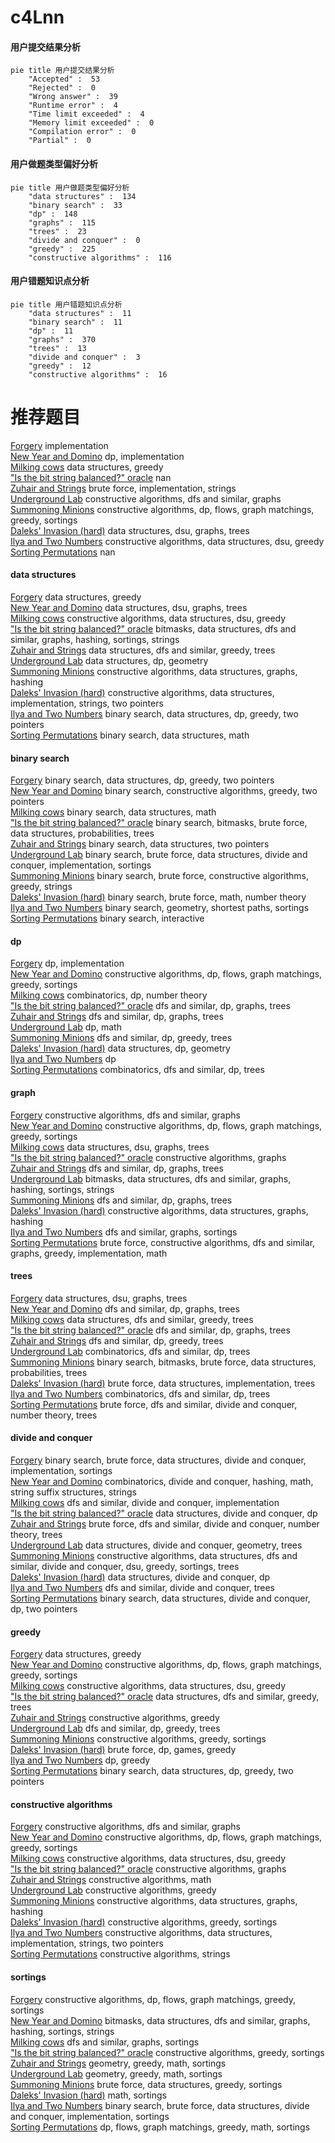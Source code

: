 # c4Lnn
<!-- tabs:start -->
#### **用户提交结果分析**

```mermaid
pie title 用户提交结果分析
    "Accepted" :  53
    "Rejected" :  0
    "Wrong answer" :  39
    "Runtime error" :  4
    "Time limit exceeded" :  4
    "Memory limit exceeded" :  0
    "Compilation error" :  0
    "Partial" :  0
```
#### **用户做题类型偏好分析**

```mermaid
pie title 用户做题类型偏好分析
    "data structures" :  134
    "binary search" :  33
    "dp" :  148
    "graphs" :  115
    "trees" :  23
    "divide and conquer" :  0
    "greedy" :  225
    "constructive algorithms" :  116
```
#### **用户错题知识点分析**

```mermaid
pie title 用户错题知识点分析
    "data structures" :  11
    "binary search" :  11
    "dp" :  11
    "graphs" :  370
    "trees" :  13
    "divide and conquer" :  3
    "greedy" :  12
    "constructive algorithms" :  16
```
<!-- tabs:end -->
# 推荐题目
[Forgery](http://codeforces.com/problemset/problem/1059/B)		implementation		  
[New Year and Domino](http://codeforces.com/problemset/problem/611/C)		dp,
                        implementation		  
[Milking cows](http://codeforces.com/problemset/problem/383/A)		data structures,
                        greedy		  
["Is the bit string balanced?" oracle](http://codeforces.com/problemset/problem/1357/B1)		nan		  
[Zuhair and Strings](http://codeforces.com/problemset/problem/1105/B)		brute force,
                        implementation,
                        strings		  
[Underground Lab](https://codeforces.com/contest/781/problem/C)		constructive algorithms,
                        dfs and similar,
                        graphs		  
[Summoning Minions](http://codeforces.com/problemset/problem/1354/F)		constructive algorithms,
                        dp,
                        flows,
                        graph matchings,
                        greedy,
                        sortings		  
[Daleks' Invasion (hard)](http://codeforces.com/problemset/problem/1184/E3)		data structures,
                        dsu,
                        graphs,
                        trees		  
[Ilya and Two Numbers](http://codeforces.com/problemset/problem/313/E)		constructive algorithms,
                        data structures,
                        dsu,
                        greedy		  
[Sorting Permutations](http://codeforces.com/problemset/problem/398/E)		nan		  
<!-- tabs:start -->
#### **data structures**
[Forgery](http://codeforces.com/problemset/problem/383/A)		data structures,
                        greedy		  
[New Year and Domino](http://codeforces.com/problemset/problem/1184/E3)		data structures,
                        dsu,
                        graphs,
                        trees		  
[Milking cows](http://codeforces.com/problemset/problem/313/E)		constructive algorithms,
                        data structures,
                        dsu,
                        greedy		  
["Is the bit string balanced?" oracle](http://codeforces.com/problemset/problem/1476/E)		bitmasks,
                        data structures,
                        dfs and similar,
                        graphs,
                        hashing,
                        sortings,
                        strings		  
[Zuhair and Strings](http://codeforces.com/problemset/problem/1399/E1)		data structures,
                        dfs and similar,
                        greedy,
                        trees		  
[Underground Lab](http://codeforces.com/problemset/problem/1083/E)		data structures,
                        dp,
                        geometry		  
[Summoning Minions](http://codeforces.com/problemset/problem/1494/E)		constructive algorithms,
                        data structures,
                        graphs,
                        hashing		  
[Daleks' Invasion (hard)](http://codeforces.com/problemset/problem/1381/A2)		constructive algorithms,
                        data structures,
                        implementation,
                        strings,
                        two pointers		  
[Ilya and Two Numbers](http://codeforces.com/problemset/problem/1492/C)		binary search,
                        data structures,
                        dp,
                        greedy,
                        two pointers		  
[Sorting Permutations](http://codeforces.com/problemset/problem/1490/G)		binary search,
                        data structures,
                        math		  
#### **binary search**
[Forgery](http://codeforces.com/problemset/problem/1492/C)		binary search,
                        data structures,
                        dp,
                        greedy,
                        two pointers		  
[New Year and Domino](http://codeforces.com/problemset/problem/1463/D)		binary search,
                        constructive algorithms,
                        greedy,
                        two pointers		  
[Milking cows](http://codeforces.com/problemset/problem/1490/G)		binary search,
                        data structures,
                        math		  
["Is the bit string balanced?" oracle](http://codeforces.com/problemset/problem/1479/D)		binary search,
                        bitmasks,
                        brute force,
                        data structures,
                        probabilities,
                        trees		  
[Zuhair and Strings](http://codeforces.com/problemset/problem/1436/E)		binary search,
                        data structures,
                        two pointers		  
[Underground Lab](http://codeforces.com/problemset/problem/1461/D)		binary search,
                        brute force,
                        data structures,
                        divide and conquer,
                        implementation,
                        sortings		  
[Summoning Minions](http://codeforces.com/problemset/problem/1493/C)		binary search,
                        brute force,
                        constructive algorithms,
                        greedy,
                        strings		  
[Daleks' Invasion (hard)](http://codeforces.com/problemset/problem/1487/D)		binary search,
                        brute force,
                        math,
                        number theory		  
[Ilya and Two Numbers](http://codeforces.com/problemset/problem/1486/B)		binary search,
                        geometry,
                        shortest paths,
                        sortings		  
[Sorting Permutations](http://codeforces.com/problemset/problem/1486/C1)		binary search,
                        interactive		  
#### **dp**
[Forgery](http://codeforces.com/problemset/problem/611/C)		dp,
                        implementation		  
[New Year and Domino](http://codeforces.com/problemset/problem/1354/F)		constructive algorithms,
                        dp,
                        flows,
                        graph matchings,
                        greedy,
                        sortings		  
[Milking cows](http://codeforces.com/problemset/problem/414/B)		combinatorics,
                        dp,
                        number theory		  
["Is the bit string balanced?" oracle](http://codeforces.com/problemset/problem/1389/G)		dfs and similar,
                        dp,
                        graphs,
                        trees		  
[Zuhair and Strings](http://codeforces.com/problemset/problem/633/F)		dfs and similar,
                        dp,
                        graphs,
                        trees		  
[Underground Lab](http://codeforces.com/problemset/problem/1158/F)		dp,
                        math		  
[Summoning Minions](http://codeforces.com/problemset/problem/274/B)		dfs and similar,
                        dp,
                        greedy,
                        trees		  
[Daleks' Invasion (hard)](http://codeforces.com/problemset/problem/1083/E)		data structures,
                        dp,
                        geometry		  
[Ilya and Two Numbers](http://codeforces.com/problemset/problem/1453/F)		dp		  
[Sorting Permutations](https://codeforces.com/contest/1173/problem/D)		combinatorics,
                        dfs and similar,
                        dp,
                        trees		  
#### **graph**
[Forgery](https://codeforces.com/contest/781/problem/C)		constructive algorithms,
                        dfs and similar,
                        graphs		  
[New Year and Domino](http://codeforces.com/problemset/problem/1354/F)		constructive algorithms,
                        dp,
                        flows,
                        graph matchings,
                        greedy,
                        sortings		  
[Milking cows](http://codeforces.com/problemset/problem/1184/E3)		data structures,
                        dsu,
                        graphs,
                        trees		  
["Is the bit string balanced?" oracle](http://codeforces.com/problemset/problem/1019/C)		constructive algorithms,
                        graphs		  
[Zuhair and Strings](http://codeforces.com/problemset/problem/1389/G)		dfs and similar,
                        dp,
                        graphs,
                        trees		  
[Underground Lab](http://codeforces.com/problemset/problem/1476/E)		bitmasks,
                        data structures,
                        dfs and similar,
                        graphs,
                        hashing,
                        sortings,
                        strings		  
[Summoning Minions](http://codeforces.com/problemset/problem/633/F)		dfs and similar,
                        dp,
                        graphs,
                        trees		  
[Daleks' Invasion (hard)](http://codeforces.com/problemset/problem/1494/E)		constructive algorithms,
                        data structures,
                        graphs,
                        hashing		  
[Ilya and Two Numbers](http://codeforces.com/problemset/problem/510/C)		dfs and similar,
                        graphs,
                        sortings		  
[Sorting Permutations](http://codeforces.com/problemset/problem/1487/C)		brute force,
                        constructive algorithms,
                        dfs and similar,
                        graphs,
                        greedy,
                        implementation,
                        math		  
#### **trees**
[Forgery](http://codeforces.com/problemset/problem/1184/E3)		data structures,
                        dsu,
                        graphs,
                        trees		  
[New Year and Domino](http://codeforces.com/problemset/problem/1389/G)		dfs and similar,
                        dp,
                        graphs,
                        trees		  
[Milking cows](http://codeforces.com/problemset/problem/1399/E1)		data structures,
                        dfs and similar,
                        greedy,
                        trees		  
["Is the bit string balanced?" oracle](http://codeforces.com/problemset/problem/633/F)		dfs and similar,
                        dp,
                        graphs,
                        trees		  
[Zuhair and Strings](http://codeforces.com/problemset/problem/274/B)		dfs and similar,
                        dp,
                        greedy,
                        trees		  
[Underground Lab](https://codeforces.com/contest/1173/problem/D)		combinatorics,
                        dfs and similar,
                        dp,
                        trees		  
[Summoning Minions](http://codeforces.com/problemset/problem/1479/D)		binary search,
                        bitmasks,
                        brute force,
                        data structures,
                        probabilities,
                        trees		  
[Daleks' Invasion (hard)](http://codeforces.com/problemset/problem/1511/C)		brute force,
                        data structures,
                        implementation,
                        trees		  
[Ilya and Two Numbers](http://codeforces.com/problemset/problem/1499/F)		combinatorics,
                        dfs and similar,
                        dp,
                        trees		  
[Sorting Permutations](http://codeforces.com/problemset/problem/1491/E)		brute force,
                        dfs and similar,
                        divide and conquer,
                        number theory,
                        trees		  
#### **divide and conquer**
[Forgery](http://codeforces.com/problemset/problem/1461/D)		binary search,
                        brute force,
                        data structures,
                        divide and conquer,
                        implementation,
                        sortings		  
[New Year and Domino](http://codeforces.com/problemset/problem/1466/G)		combinatorics,
                        divide and conquer,
                        hashing,
                        math,
                        string suffix structures,
                        strings		  
[Milking cows](http://codeforces.com/problemset/problem/1490/D)		dfs and similar,
                        divide and conquer,
                        implementation		  
["Is the bit string balanced?" oracle](https://codeforces.com/contest/1483/problem/C)		data structures,
                        divide and conquer,
                        dp		  
[Zuhair and Strings](http://codeforces.com/problemset/problem/1491/E)		brute force,
                        dfs and similar,
                        divide and conquer,
                        number theory,
                        trees		  
[Underground Lab](http://codeforces.com/problemset/problem/1303/G)		data structures,
                        divide and conquer,
                        geometry,
                        trees		  
[Summoning Minions](http://codeforces.com/problemset/problem/1494/D)		constructive algorithms,
                        data structures,
                        dfs and similar,
                        divide and conquer,
                        dsu,
                        greedy,
                        sortings,
                        trees		  
[Daleks' Invasion (hard)](http://codeforces.com/problemset/problem/1482/E)		data structures,
                        divide and conquer,
                        dp		  
[Ilya and Two Numbers](http://codeforces.com/problemset/problem/566/C)		dfs and similar,
                        divide and conquer,
                        trees		  
[Sorting Permutations](http://codeforces.com/problemset/problem/1428/F)		binary search,
                        data structures,
                        divide and conquer,
                        dp,
                        two pointers		  
#### **greedy**
[Forgery](http://codeforces.com/problemset/problem/383/A)		data structures,
                        greedy		  
[New Year and Domino](http://codeforces.com/problemset/problem/1354/F)		constructive algorithms,
                        dp,
                        flows,
                        graph matchings,
                        greedy,
                        sortings		  
[Milking cows](http://codeforces.com/problemset/problem/313/E)		constructive algorithms,
                        data structures,
                        dsu,
                        greedy		  
["Is the bit string balanced?" oracle](http://codeforces.com/problemset/problem/1399/E1)		data structures,
                        dfs and similar,
                        greedy,
                        trees		  
[Zuhair and Strings](https://codeforces.com/contest/483/problem/C)		constructive algorithms,
                        greedy		  
[Underground Lab](http://codeforces.com/problemset/problem/274/B)		dfs and similar,
                        dp,
                        greedy,
                        trees		  
[Summoning Minions](http://codeforces.com/problemset/problem/1114/B)		constructive algorithms,
                        greedy,
                        sortings		  
[Daleks' Invasion (hard)](http://codeforces.com/problemset/problem/1372/D)		brute force,
                        dp,
                        games,
                        greedy		  
[Ilya and Two Numbers](http://codeforces.com/problemset/problem/1420/E)		dp,
                        greedy		  
[Sorting Permutations](http://codeforces.com/problemset/problem/1492/C)		binary search,
                        data structures,
                        dp,
                        greedy,
                        two pointers		  
#### **constructive algorithms**
[Forgery](https://codeforces.com/contest/781/problem/C)		constructive algorithms,
                        dfs and similar,
                        graphs		  
[New Year and Domino](http://codeforces.com/problemset/problem/1354/F)		constructive algorithms,
                        dp,
                        flows,
                        graph matchings,
                        greedy,
                        sortings		  
[Milking cows](http://codeforces.com/problemset/problem/313/E)		constructive algorithms,
                        data structures,
                        dsu,
                        greedy		  
["Is the bit string balanced?" oracle](http://codeforces.com/problemset/problem/1019/C)		constructive algorithms,
                        graphs		  
[Zuhair and Strings](http://codeforces.com/problemset/problem/899/D)		constructive algorithms,
                        math		  
[Underground Lab](https://codeforces.com/contest/483/problem/C)		constructive algorithms,
                        greedy		  
[Summoning Minions](http://codeforces.com/problemset/problem/1494/E)		constructive algorithms,
                        data structures,
                        graphs,
                        hashing		  
[Daleks' Invasion (hard)](http://codeforces.com/problemset/problem/1114/B)		constructive algorithms,
                        greedy,
                        sortings		  
[Ilya and Two Numbers](http://codeforces.com/problemset/problem/1381/A2)		constructive algorithms,
                        data structures,
                        implementation,
                        strings,
                        two pointers		  
[Sorting Permutations](http://codeforces.com/problemset/problem/1421/C)		constructive algorithms,
                        strings		  
#### **sortings**
[Forgery](http://codeforces.com/problemset/problem/1354/F)		constructive algorithms,
                        dp,
                        flows,
                        graph matchings,
                        greedy,
                        sortings		  
[New Year and Domino](http://codeforces.com/problemset/problem/1476/E)		bitmasks,
                        data structures,
                        dfs and similar,
                        graphs,
                        hashing,
                        sortings,
                        strings		  
[Milking cows](http://codeforces.com/problemset/problem/510/C)		dfs and similar,
                        graphs,
                        sortings		  
["Is the bit string balanced?" oracle](http://codeforces.com/problemset/problem/1114/B)		constructive algorithms,
                        greedy,
                        sortings		  
[Zuhair and Strings](https://codeforces.com/contest/1496/problem/C)		geometry,
                        greedy,
                        math,
                        sortings		  
[Underground Lab](http://codeforces.com/problemset/problem/1495/A)		geometry,
                        greedy,
                        math,
                        sortings		  
[Summoning Minions](http://codeforces.com/problemset/problem/1497/A)		brute force,
                        data structures,
                        greedy,
                        sortings		  
[Daleks' Invasion (hard)](http://codeforces.com/problemset/problem/1427/A)		math,
                        sortings		  
[Ilya and Two Numbers](http://codeforces.com/problemset/problem/1461/D)		binary search,
                        brute force,
                        data structures,
                        divide and conquer,
                        implementation,
                        sortings		  
[Sorting Permutations](http://codeforces.com/problemset/problem/1437/C)		dp,
                        flows,
                        graph matchings,
                        greedy,
                        math,
                        sortings		  
<!-- tabs:end -->
